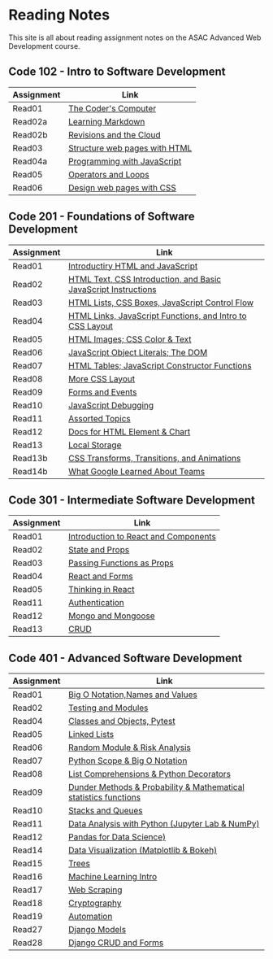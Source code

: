 # Reading Notes

This site is all about reading assignment notes on the ASAC Advanced Web Development course.

## Code 102 - Intro to Software Development

| Assignment | Link                                           |
| ---------- | ---------------------------------------------- |
| Read01     | [The Coder's Computer](102/read01.md)          |
| Read02a    | [Learning Markdown](102/read02a.md)            |
| Read02b    | [Revisions and the Cloud](102/read02b.md)      |
| Read03     | [Structure web pages with HTML](102/read03.md) |
| Read04a    | [Programming with JavaScript](102/read04a.md)  |
| Read05     | [Operators and Loops](102/read05.md)           |
| Read06     | [Design web pages with CSS](102/read06.md)     |

## Code 201 - Foundations of Software Development

| Assignment | Link                                                                              |
| ---------- | --------------------------------------------------------------------------------- |
| Read01     | [Introductiry HTML and JavaScript](201/class-01.md)                               |
| Read02     | [HTML Text, CSS Introduction, and Basic JavaScript Instructions](201/class-02.md) |
| Read03     | [HTML Lists, CSS Boxes, JavaScript Control Flow](201/class-03.md)                 |
| Read04     | [HTML Links, JavaScript Functions, and Intro to CSS Layout](201/class-04.md)      |
| Read05     | [HTML Images; CSS Color & Text](201/class-05.md)                                  |
| Read06     | [JavaScript Object Literals; The DOM](201/class-06.md)                            |
| Read07     | [HTML Tables; JavaScript Constructor Functions](201/class-07.md)                  |
| Read08     | [More CSS Layout](201/class-08.md)                                                |
| Read09     | [Forms and Events](201/class-09.md)                                               |
| Read10     | [JavaScript Debugging](201/class-10.md)                                           |
| Read11     | [Assorted Topics](201/class-11.md)                                                |
| Read12     | [Docs for HTML Element & Chart](201/class-12.md)                                  |
| Read13     | [Local Storage](201/class-13.md)                                                  |
| Read13b    | [CSS Transforms, Transitions, and Animations](201/class-13b.md)                   |
| Read14b    | [What Google Learned About Teams](201/class-14b.md)                               |

## Code 301 - Intermediate Software Development

| Assignment | Link                                                    |
| ---------- | ------------------------------------------------------- |
| Read01     | [Introduction to React and Components](301/class-01.md) |
| Read02     | [State and Props](301/class-02.md)                      |
| Read03     | [Passing Functions as Props](301/class-03.md)           |
| Read04     | [React and Forms](301/class-04.md)                      |
| Read05     | [Thinking in React](301/class-05.md)                    |
| Read11     | [Authentication](301/class-11.md)                       |
| Read12     | [Mongo and Mongoose](301/class-12.md)                   |
| Read13     | [CRUD](301/class-13.md)                                 |

## Code 401 - Advanced Software Development

| Assignment | Link                                                                                |
| ---------- | ----------------------------------------------------------------------------------- |
| Read01     | [Big O Notation,Names and Values](401/class-01.md)                                  |
| Read02     | [Testing and Modules](401/class-02.md)                                              |
| Read04     | [Classes and Objects, Pytest](401/class-04.md)                                      |
| Read05     | [Linked Lists](401/class-05.md)                                                     |
| Read06     | [Random Module & Risk Analysis](401/class-06.md)                                    |
| Read07     | [Python Scope & Big O Notation](401/class-07.md)                                    |
| Read08     | [List Comprehensions & Python Decorators](401/class-08.md)                          |
| Read09     | [Dunder Methods & Probability & Mathematical statistics functions](401/class-09.md) |
| Read10     | [Stacks and Queues](401/class-10.md)                                                |
| Read11     | [Data Analysis with Python (Jupyter Lab & NumPy)](401/class-11.md)                  |
| Read12     | [Pandas for Data Science)](401/class-12.md)                                         |
| Read14     | [Data Visualization (Matplotlib & Bokeh)](401/class-14.md)                          |
| Read15     | [Trees](401/class-15.md)                                                            |
| Read16     | [Machine Learning Intro](401/class-16.md)                                           |
| Read17     | [Web Scraping](401/class-17.md)                                                     |
| Read18     | [Cryptography](401/class-18.md)                                                     |
| Read19     | [Automation](401/class-19.md)                                                       |
| Read27     | [Django Models](401/class-27.md)                                                    |
| Read28     | [Django CRUD and Forms](401/class-28.md)                                            |

